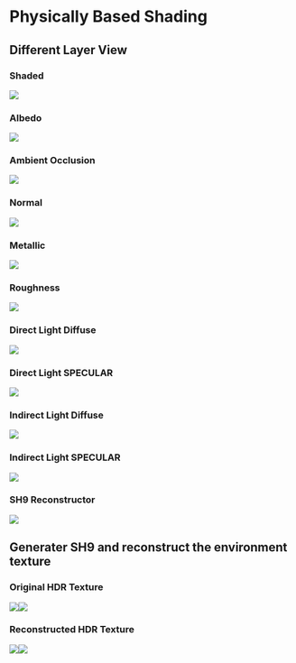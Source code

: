 # Physically Based Shading

## Different Layer View
### Shaded
![](Assets/Outputs/Shaded.png)

### Albedo
![](Assets/Outputs/Albedo.png)

### Ambient Occlusion
![](Assets/Outputs/AO.png)

### Normal
![](Assets/Outputs/Normal.png)

### Metallic
![](Assets/Outputs/Metallic.png)

### Roughness
![](Assets/Outputs/Roughness.png)

### Direct Light Diffuse
![](Assets/Outputs/DirectLightDiffuse.png)

### Direct Light SPECULAR
![](Assets/Outputs/DirectLightSpecular.png)

### Indirect Light Diffuse
![](Assets/Outputs/IndirectLightDiffuse.png)

### Indirect Light SPECULAR
![](Assets/Outputs/IndirectLightSpecular.png)

### SH9 Reconstructor
![](Assets/Outputs/SH9.png)

## Generater SH9 and reconstruct the environment texture
### Original HDR Texture
![](Assets/Outputs/SH9_2.png)![](Assets/Outputs/SH9_0.png)
### Reconstructed HDR Texture
![](Assets/Outputs/ReconstructSH9.png)![](Assets/Outputs/SH9_1.png)
